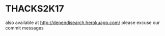 # THACKS2K17
also available at 
http://dependisearch.herokuapp.com/
please excuse our commit messages
